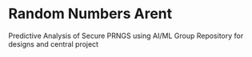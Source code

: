 # Random Numbers Arent
Predictive Analysis of Secure PRNGS using AI/ML Group Repository for designs and central project
